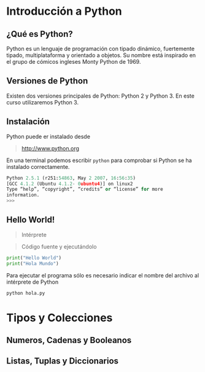 # Introducción a Python

## ¿Qué es Python?

Python es un lenguaje de programación con tipado dinámico, fuertemente tipado, multiplataforma y orientado a objetos. 
Su nombre está inspirado en el grupo de cómicos ingleses Monty Python de 1969. 



## Versiones de Python

Existen dos versiones principales de Python: Python 2 y Python 3. En este curso utilizaremos Python 3. 


## Instalación

Python puede er instalado desde 

> http://www.python.org

En una terminal podemos escribir `python` para comprobar si Python se ha instalado correctamente. 

~~~py
Python 2.5.1 (r251:54863, May 2 2007, 16:56:35)
[GCC 4.1.2 (Ubuntu 4.1.2- 0ubuntu4)] on linux2
Type “help”, “copyright”, “credits” or “license” for more
information.
>>>
~~~

## Hello World! 

> Intérprete

> Código fuente y ejecutándolo

~~~py
print("Hello World")
print("Hola Mundo")
~~~
Para ejecutar el programa sólo es necesario indicar el nombre del archivo al intérprete de Python

~~~py
python hola.py
~~~

# Tipos y Colecciones




## Numeros, Cadenas y Booleanos

## Listas, Tuplas y Diccionarios
